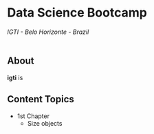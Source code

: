 <!-- Author: Humberto Bianchini -->

# Data Science Bootcamp
*IGTI - Belo Horizonte - Brazil*
<br><br>
## About

**igti** is 

## Content Topics

- 1st Chapter
  - Size 
    objects

<!-- Author: Humberto Bianchini -->
